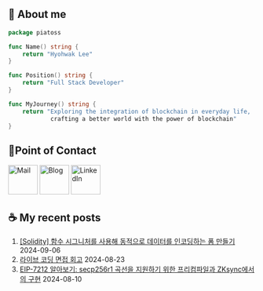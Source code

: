 ## 🐹 About me

```go
package piatoss

func Name() string {
    return "Hyohwak Lee"
}

func Position() string {
    return "Full Stack Developer"
}

func MyJourney() string {
    return "Exploring the integration of blockchain in everyday life,
            crafting a better world with the power of blockchain"
}
```

## 📱Point of Contact

[<img alt="Mail" width="60px" src="https://img.icons8.com/?size=100&id=OumT4lIcOllS&format=png&color=000000" />][mail]
[<img alt="Blog" width="60px" src="https://img.icons8.com/?size=100&id=GsMdC9NCKCAD&format=png&color=000000"/>][blog]
[<img alt="LinkedIn" width="60px" src="https://img.icons8.com/?size=100&id=xuvGCOXi8Wyg&format=png&color=000000" />][linkedin]

[mail]: mailto:piatoss3612@gmail.com
[blog]: https://piatoss3612.tistory.com/
[linkedin]: https://www.linkedin.com/in/hyohwak-lee

## ☕ My recent posts

1. [[Solidity] 함수 시그니처를 사용해 동적으로 데이터를 인코딩하는 폼 만들기](https://piatoss3612.tistory.com/189) 2024-09-06
2. [라이브 코딩 면접 회고](https://piatoss3612.tistory.com/188) 2024-08-23
3. [EIP-7212 알아보기: secp256r1 곡선을 지원하기 위한 프리컴파일과 ZKsync에서의 구현](https://piatoss3612.tistory.com/187) 2024-08-10
